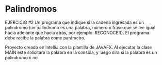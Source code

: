 # Palindromos
EJERCICIO #2 Un programa que indique si la cadena ingresada es un palíndromo (un palíndromo es una palabra, número o frase que se lee igual hacia adelante que hacia atrás, por ejemplo: RECONOCER). El programa debe recibe la palabra como parámetro.

Proyecto creado en IntelliJ con la plantilla de JAVAFX. Al ejecutar la clase MAIN este solicitara la palabra en la consola, y luego dira si la palabra es un palindromo o no.
